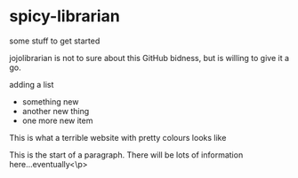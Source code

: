 # spicy-librarian
some stuff to get started

jojolibrarian is not to sure about this GitHub bidness, but is willing to give it a go.

adding a list
* something new
* another new thing
* one more new item

This is what a terrible website with pretty colours looks like
<p> This is the start of a paragraph. There will be lots of information here...eventually<\p>
  
